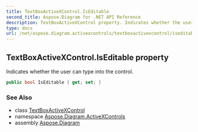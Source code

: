 ```yaml
---
title: TextBoxActiveXControl.IsEditable
second_title: Aspose.Diagram for .NET API Reference
description: TextBoxActiveXControl property. Indicates whether the user can type into the control
type: docs
url: /net/aspose.diagram.activexcontrols/textboxactivexcontrol/iseditable/
---
```

## TextBoxActiveXControl.IsEditable property

Indicates whether the user can type into the control.

```csharp
public bool IsEditable { get; set; }
```

### See Also

* class [TextBoxActiveXControl](../)
* namespace [Aspose.Diagram.ActiveXControls](../../textboxactivexcontrol/)
* assembly [Aspose.Diagram](../../../)


